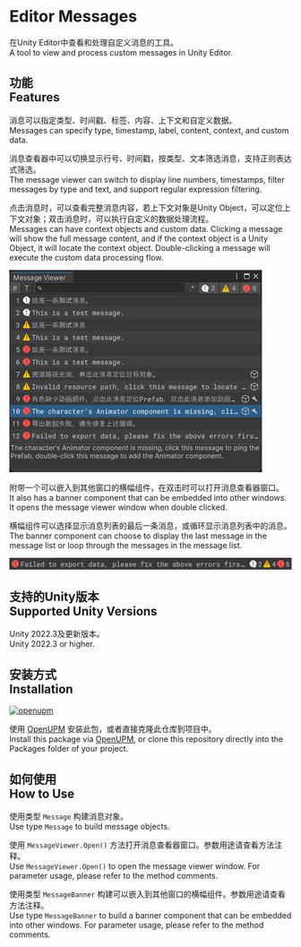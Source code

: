 # Editor Messages

在Unity Editor中查看和处理自定义消息的工具。<br/>A tool to view and process custom messages in Unity Editor.

## 功能<br/>Features

消息可以指定类型、时间戳、标签、内容、上下文和自定义数据。<br/>Messages can specify type, timestamp, label, content, context, and custom data.

消息查看器中可以切换显示行号、时间戳，按类型、文本筛选消息，支持正则表达式筛选。<br/>The message viewer can switch to display line numbers, timestamps, filter messages by type and text, and support regular expression filtering.

点击消息时，可以查看完整消息内容，若上下文对象是Unity Object，可以定位上下文对象；双击消息时，可以执行自定义的数据处理流程。<br/>Messages can have context objects and custom data. Clicking a message will show the full message content, and if the context object is a Unity Object, it will locate the context object. Double-clicking a message will execute the custom data processing flow.

![Message Viewer](./Documents~/imgs/img_sample_message_viewer.png)

附带一个可以嵌入到其他窗口的横幅组件，在双击时可以打开消息查看器窗口。<br/>It also has a banner component that can be embedded into other windows. It opens the message viewer window when double clicked.

横幅组件可以选择显示消息列表的最后一条消息，或循环显示消息列表中的消息。<br/>The banner component can choose to display the last message in the message list or loop through the messages in the message list.

![Message Viewer](./Documents~/imgs/img_sample_message_banner.png)


## 支持的Unity版本<br/>Supported Unity Versions

Unity 2022.3及更新版本。<br/>Unity 2022.3 or higher.


## 安装方式<br/>Installation

[![openupm](https://img.shields.io/npm/v/com.greenbamboogames.editormessages?label=openupm&registry_uri=https://package.openupm.com)](https://openupm.com/packages/com.greenbamboogames.editormessages/)

使用 [OpenUPM](https://openupm.com/packages/com.greenbamboogames.editormessages) 安装此包，或者直接克隆此仓库到项目中。<br/>Install this package via [OpenUPM](https://openupm.com/packages/com.greenbamboogames.editormessages), or clone this repository directly into the Packages folder of your project.


## 如何使用<br/>How to Use

使用类型 `Message` 构建消息对象。<br/>Use type `Message` to build message objects.

使用 `MessageViewer.Open()` 方法打开消息查看器窗口。参数用途请查看方法注释。<br/>Use `MessageViewer.Open()` to open the message viewer window. For parameter usage, please refer to the method comments.

使用类型 `MessageBanner` 构建可以嵌入到其他窗口的横幅组件。参数用途请查看方法注释。<br/>Use type `MessageBanner` to build a banner component that can be embedded into other windows. For parameter usage, please refer to the method comments.
